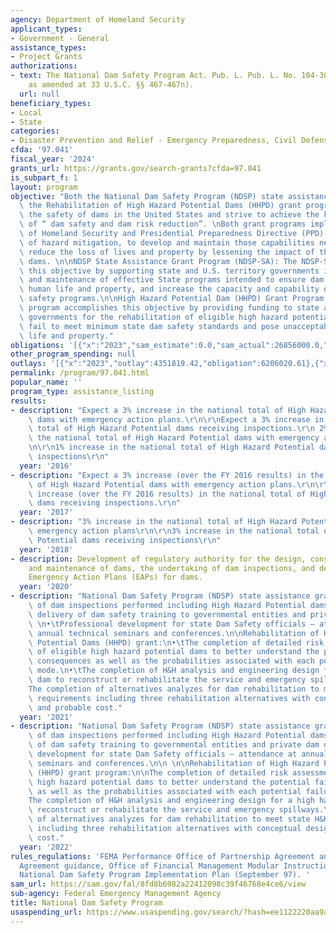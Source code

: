 ```yaml
---
agency: Department of Homeland Security
applicant_types:
- Government - General
assistance_types:
- Project Grants
authorizations:
- text: The National Dam Safety Program Act. Pub. L. Pub. L. No. 104-303 (codified
    as amended at 33 U.S.C. §§ 467-467n).
  url: null
beneficiary_types:
- Local
- State
categories:
- Disaster Prevention and Relief - Emergency Preparedness, Civil Defense
cfda: '97.041'
fiscal_year: '2024'
grants_url: https://grants.gov/search-grants?cfda=97.041
is_subpart_f: 1
layout: program
objective: "Both the National Dam Safety Program (NDSP) state assistance grant and\
  \ the Rehabilitation of High Hazard Potential Dams (HHPD) grant programs improve\
  \ the safety of dams in the United States and strive to achieve the key objective\
  \ of “ dam safety and dam risk reduction”. \nBoth grant programs implement the Department\
  \ of Homeland Security and Presidential Preparedness Directive (PPD)-8 objective\
  \ of hazard mitigation, to develop and maintain those capabilities necessary to\
  \ reduce the loss of lives and property by lessening the impact of the failure of\
  \ dams. \n\nNDSP State Assistance Grant Program (NDSP-SA): The NDSP-SA accomplishes\
  \ this objective by supporting state and U.S. territory governments in the establishment\
  \ and maintenance of effective State programs intended to ensure dam safety, protect\
  \ human life and property, and increase the capacity and capability of State dam\
  \ safety programs.\n\nHigh Hazard Potential Dam (HHPD) Grant Program: The HHPD grant\
  \ program accomplishes this objective by providing funding to state and U.S. territory\
  \ governments for the rehabilitation of eligible high hazard potential dams that\
  \ fail to meet minimum state dam safety standards and pose unacceptable risk to\
  \ life and property."
obligations: '[{"x":"2023","sam_estimate":0.0,"sam_actual":26856000.0,"usa_spending_actual":5930960.67},{"x":"2024","sam_estimate":0.0,"sam_actual":216976000.0,"usa_spending_actual":223001181.79},{"x":"2025","sam_estimate":0.0,"sam_actual":0.0,"usa_spending_actual":-397063.17}]'
other_program_spending: null
outlays: '[{"x":"2023","outlay":4351819.42,"obligation":6206020.61},{"x":"2024","outlay":383609.69,"obligation":228765254.94},{"x":"2025","outlay":0.0,"obligation":0.0}]'
permalink: /program/97.041.html
popular_name: ''
program_type: assistance_listing
results:
- description: "Expect a 3% increase in the national total of High Hazard Potential\
    \ dams with emergency action plans.\r\n\r\nExpect a 3% increase in the national\
    \ total of High Hazard Potential dams receiving inspections.\r\n 2% increase in\
    \ the national total of High Hazard Potential dams with emergency action plans\r\
    \n\r\n1% increase in the national total of High Hazard Potential dams receiving\
    \ inspections\r\n"
  year: '2016'
- description: "Expect a 3% increase (over the FY 2016 results) in the national total\
    \ of High Hazard Potential dams with emergency action plans.\r\n\r\nExpect a 3%\
    \ increase (over the FY 2016 results) in the national total of High Hazard Potential\
    \ dams receiving inspections.\r\n"
  year: '2017'
- description: "3% increase in the national total of High Hazard Potential dams with\
    \ emergency action plans\r\n\r\n3% increase in the national total of High Hazard\
    \ Potential dams receiving inspections\r\n"
  year: '2018'
- description: Development of regulatory authority for the design, construction, operation,
    and maintenance of dams, the undertaking of dam inspections, and development of
    Emergency Action Plans (EAPs) for dams.
  year: '2020'
- description: "National Dam Safety Program (NDSP) state assistance grant:\n•\tCompletion\
    \ of dam inspections performed including High Hazard Potential dams. \n•\tState\
    \ delivery of dam safety training to governmental entities and private dam owners.\
    \ \n•\tProfessional development for state Dam Safety officials – attendance at\
    \ annual technical seminars and conferences.\n\nRehabilitation of High Hazard\
    \ Potential Dams (HHPD) grant:\n•\tThe completion of detailed risk assessment\
    \ of eligible high hazard potential dams to better understand the potential failure\
    \ consequences as well as the probabilities associated with each potential failure\
    \ mode.\n•\tThe completion of H&H analysis and engineering design for a high hazard\
    \ dam to reconstruct or rehabilitate the service and emergency spillways.\n•\t\
    The completion of alternatives analyzes for dam rehabilitation to meet state H&H\
    \ requirements including three rehabilitation alternatives with conceptual design\
    \ and probable cost."
  year: '2021'
- description: "National Dam Safety Program (NDSP) state assistance grant:\n\nCompletion\
    \ of dam inspections performed including High Hazard Potential dams.\nState delivery\
    \ of dam safety training to governmental entities and private dam owners.\nProfessional\
    \ development for state Dam Safety officials – attendance at annual technical\
    \ seminars and conferences.\n\n \n\nRehabilitation of High Hazard Potential Dams\
    \ (HHPD) grant program:\n\nThe completion of detailed risk assessment of eligible\
    \ high hazard potential dams to better understand the potential failure consequences\
    \ as well as the probabilities associated with each potential failure mode.\n\
    The completion of H&H analysis and engineering design for a high hazard dam to\
    \ reconstruct or rehabilitate the service and emergency spillways.\nThe completion\
    \ of alternatives analyzes for dam rehabilitation to meet state H&H requirements\
    \ including three rehabilitation alternatives with conceptual design and probable\
    \ cost."
  year: '2022'
rules_regulations: 'FEMA Performance Office of Partnership Agreement and Cooperative
  Agreement guidance, Office of Financial Management Modular Instruction, FEMA''s
  National Dam Safety Program Implementation Plan (September 97). '
sam_url: https://sam.gov/fal/8fd8b6982a22412098c39f46768e4ce6/view
sub-agency: Federal Emergency Management Agency
title: National Dam Safety Program
usaspending_url: https://www.usaspending.gov/search/?hash=ee1122220aa9a2b817f64145a30a2e8a
---
```

